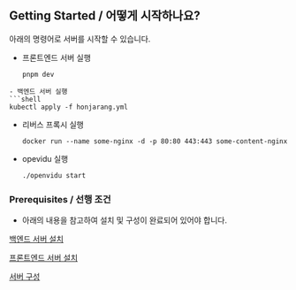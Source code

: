 ## Getting Started / 어떻게 시작하나요?

아래의 명령어로 서버를 시작할 수 있습니다.

- 프론트엔드 서버 실행
  
  ```shell
  pnpm dev
  ```

```
- 백엔드 서버 실행
```shell
kubectl apply -f honjarang.yml
```

- 리버스 프록시 실행
  
  ```shell
  docker run --name some-nginx -d -p 80:80 443:443 some-content-nginx
  ```

- opevidu 실행
  
  ```shell
  ./openvidu start
  ```

### Prerequisites / 선행 조건

- 아래의 내용을 참고하여 설치 및 구성이 완료되어 있어야 합니다.

[백엔드 서버 설치](INSTALL_BE.md)

[프론트엔드 서버 설치](INSTALL_FE.md)

[서버 구성](CONFIG.md)
